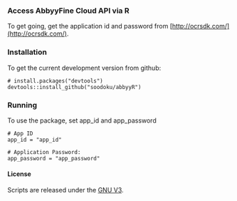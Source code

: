 ### Access AbbyyFine Cloud API via R

To get going, get the application id and password from [http://ocrsdk.com/](http://ocrsdk.com/).

### Installation

To get the current development version from github:

```{r}
# install.packages("devtools")
devtools::install_github("soodoku/abbyyR")

```

### Running
To use the package, set app_id and app_password

```{r}
# App ID
app_id = "app_id"

# Application Password:
app_password = "app_password"

```

#### License
Scripts are released under the [GNU V3](License.md).

